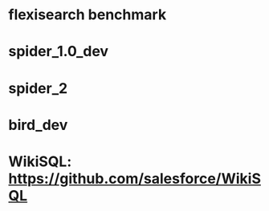 # flexisearch benchmark


# spider_1.0_dev 

# spider_2

# bird_dev

# WikiSQL: https://github.com/salesforce/WikiSQL

